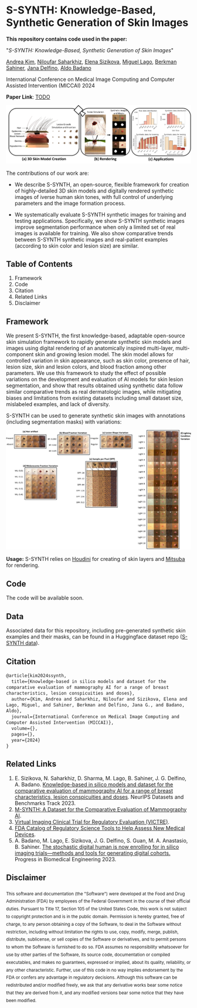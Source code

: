 # S-SYNTH: Knowledge-Based, Synthetic Generation of Skin Images

**This repository contains code used in the paper:**

"_S-SYNTH: Knowledge-Based, Synthetic Generation of Skin Images_"

[Andrea Kim](https://www.linkedin.com/in/andreakim91), [Niloufar Saharkhiz](https://www.linkedin.com/in/niloufar-saharkhiz/), [Elena Sizikova](https://esizikova.github.io/), [Miguel Lago](https://www.linkedin.com/in/milaan/), [Berkman Sahiner](https://www.linkedin.com/in/berkman-sahiner-6aa9a919/), [Jana Delfino](https://www.linkedin.com/in/janadelfino/), [Aldo Badano](https://www.linkedin.com/in/aldobadano/)

International Conference on Medical Image Computing and Computer Assisted Intervention (MICCAI) 2024

**Paper Link**: [TODO]()
 

![](./images/overview.png)

The contributions of our work are:

* We describe S-SYNTH, an open-source, flexible framework for creation of highly-detailed 3D skin models and digitally rendered synthetic images of iverse human skin tones, with full control of underlying parameters and the image formation process.
  
* We systematically evaluate S-SYNTH synthetic images for training and testing applications. Specifically, we show S-SYNTH synthetic images improve segmentation performance when only a limited set of real images is available for training. We also show comparative trends between S-SYNTH synthetic images and real-patient examples (according to skin color and lesion size) are similar.

## Table of Contents

1. Framework
2. Code
3. Citation
4. Related Links
5. Disclaimer

## Framework

We present S-SYNTH, the first knowledge-based, adaptable open-source skin simulation framework to rapidly generate synthetic skin models and images using digital rendering of an anatomically inspired multi-layer, multi-component skin and growing lesion model. The skin model allows for controlled variation in skin appearance, such as skin color, presence of hair, lesion size, skin and lesion colors, and blood fraction among other parameters. We use this framework to study the effect of possible variations on the development and evaluation of AI models for skin lesion segmentation, and show that results obtained using synthetic data follow similar comparative trends as real dermatologic images, while mitigating biases and limitations from existing datasets including small dataset size, mislabeled examples, and lack of diversity.

S-SYNTH can be used to generate synthetic skin images with annotations (including segmentation masks) with variations:

![](./images/variation.png)

**Usage:** S-SYNTH relies on [Houdini](https://www.sidefx.com/) for creating of skin layers and [Mitsuba](https://mitsuba-renderer.org/) for rendering.

## Code
The code will be available soon.
  

## Data
Associated data for this repository, including pre-generated synthetic skin examples and their masks, can be found in a Huggingface dataset repo ([S-SYNTH data](https://huggingface.co/datasets/didsr/ssynth_data)). 

## Citation
```
@article{kim2024ssynth,
  title={Knowledge-based in silico models and dataset for the comparative evaluation of mammography AI for a range of breast characteristics, lesion conspicuities and doses},
  author={Kim, Andrea and Saharkhiz, Niloufar and Sizikova, Elena and Lago, Miguel, and Sahiner, Berkman and Delfino, Jana G., and Badano, Aldo},
  journal={International Conference on Medical Image Computing and Computer Assisted Intervention (MICCAI)},
  volume={},
  pages={},
  year={2024}
}
```
## Related Links
1. E. Sizikova, N. Saharkhiz, D. Sharma, M. Lago, B. Sahiner, J. G. Delfino, A. Badano. [Knowledge-based in silico models and dataset for the comparative evaluation of mammography AI for a range of breast characteristics, lesion conspicuities and doses](https://github.com/DIDSR/msynth-release). NeurIPS Datasets and Benchmarks Track 2023.
2. [M-SYNTH: A Dataset for the Comparative Evaluation of Mammography AI](https://cdrh-rst.fda.gov/m-synth-dataset-comparative-evaluation-mammography-ai).
1. [Virtual Imaging Clinical Trial for Regulatory Evaluation (VICTRE)](https://www.fda.gov/medical-devices/science-and-research-medical-devices/victre-silico-breast-imaging-pipeline).
2. [FDA Catalog of Regulatory Science Tools to Help Assess New Medical Devices](https://www.fda.gov/medical-devices/science-and-research-medical-devices/catalog-regulatory-science-tools-help-assess-new-medical-devices).
4. A. Badano, M. Lago, E. Sizikova, J. G. Delfino, S. Guan, M. A. Anastasio, B. Sahiner. [The stochastic digital human is now enrolling for in silico imaging trials—methods and tools for generating digital cohorts.](http://dx.doi.org/10.1088/2516-1091/ad04c0) Progress in Biomedical Engineering 2023.   


## Disclaimer
<sub>
This software and documentation (the "Software") were developed at the Food and Drug Administration (FDA) by employees of the Federal Government in the course of their official duties. Pursuant to Title 17, Section 105 of the United States Code, this work is not subject to copyright protection and is in the public domain. Permission is hereby granted, free of charge, to any person obtaining a copy of the Software, to deal in the Software without restriction, including without limitation the rights to use, copy, modify, merge, publish, distribute, sublicense, or sell copies of the Software or derivatives, and to permit persons to whom the Software is furnished to do so. FDA assumes no responsibility whatsoever for use by other parties of the Software, its source code, documentation or compiled executables, and makes no guarantees, expressed or implied, about its quality, reliability, or any other characteristic. Further, use of this code in no way implies endorsement by the FDA or confers any advantage in regulatory decisions. Although this software can be redistributed and/or modified freely, we ask that any derivative works bear some notice that they are derived from it, and any modified versions bear some notice that they have been modified.
</sub>
